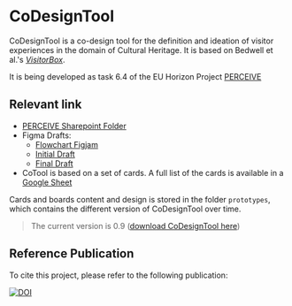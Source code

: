 # CoDesignTool

CoDesignTool is a co-design tool for the definition and ideation of visitor experiences in the domain of Cultural Heritage. It is based on Bedwell et al.'s [_VisitorBox_](https://visitorbox.wp.horizon.ac.uk/).

It is being developed as task 6.4 of the EU Horizon Project [PERCEIVE](https:perceive-horizon.eu/)

## Relevant link
- [PERCEIVE Sharepoint Folder](https://cnrsc.sharepoint.com/:f:/r/sites/PERCEIVE390/Documenti%20condivisi/WorkPackages/WP6/Task_6.4_Design%20Toolbox?csf=1&web=1&e=OcBIOL)
- Figma Drafts:
  - [Flowchart Figjam](https://www.figma.com/file/QxXg5rCsayJl33uvjtHb9k/Codesign-Instructions?type=whiteboard&node-id=0%3A1&t=jhDy391FI8cfcdgc-1)
  - [Initial Draft](https://www.figma.com/file/7BpLfZg4CeUztO7EaopVbO/codesign_toolkit?type=design&node-id=328%3A1030&mode=design&t=F3TLuJ5ny3qwMCfe-1)
  - [Final Draft](https://www.figma.com/file/GoCL33ZH6E04gs64pxc6N8/CardsFinalDesign?type=design&node-id=51%3A1037&mode=design&t=KEEqnRWNG7lIBB8U-1)
- CoTool is based on a set of cards. A full list of the cards is available in a [Google Sheet](https://docs.google.com/spreadsheets/d/1I_Bq15Gq8Fw35fu2ujgPBn3OMb2b_dO1/edit?usp=sharing&ouid=110583219287309040014&rtpof=true&sd=true)

Cards and boards content and design is stored in the folder `prototypes`, which contains the different version of CoDesignTool over time. 

> The current version is 0.9 ([download CoDesignTool here](prototypes/v0.9/release-0.9))

## Reference Publication

To cite this project, please refer to the following publication: 

[![DOI](https://zenodo.org/badge/DOI/10.5281/zenodo.10986215.svg)](https://doi.org/10.5281/zenodo.10986215)